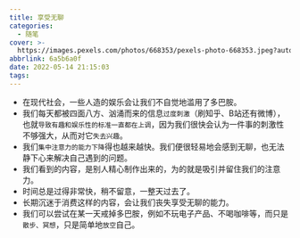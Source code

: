 ```yaml
---
title: 享受无聊
categories:
  - 随笔
cover: >-
  https://images.pexels.com/photos/668353/pexels-photo-668353.jpeg?auto=compress&cs=tinysrgb&dpr=2&w=500
abbrlink: 6a5b6a0f
date: 2022-05-14 21:15:03
tags:
---
```



- 在现代社会，一些人造的娱乐会让我们不自觉地滥用了多巴胺。
- 我们每天都被四面八方、汹涌而来的信息`过度刺激`（刷知乎、B站还有微博），也就`导致有趣和娱乐性的标准一直都在上调`，因为我们很快会认为一件事的刺激性不够强大，从而对它`失去兴趣`。
- 我们`集中注意力的能力下降`得也越来越快。我们便很轻易地会感到无聊，也无法静下心来解决自己遇到的问题。
- 我们看到的内容，是别人精心制作出来的，为的就是吸引并留住我们的注意力。
- 时间总是过得非常快，稍不留意，一整天过去了。
- 长期沉迷于消费这样的内容，会让我们丧失享受无聊的能力。
- 我们可以尝试在某一天戒掉多巴胺，例如不玩电子产品、不喝咖啡等，而只是`散步、冥想`，只是简单地`放空`自己。